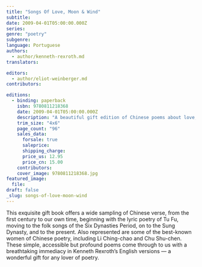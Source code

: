 ```yaml
---
title: "Songs Of Love, Moon & Wind"
subtitle:
date: 2009-04-01T05:00:00.000Z
series:
genre: "poetry"
subgenre:
language: Portuguese
authors:
  - author/kenneth-rexroth.md
translators:

editors:
  - author/eliot-weinberger.md
contributors:

editions:
  - binding: paperback
    isbn: 9780811218368
    date: 2009-04-01T05:00:00.000Z
    description: "A beautiful gift edition of Chinese poems about love, meditation, and reveries in the midst of nature, in Kenneth Rexroth's classic translations. "
    trim_size: "4x6"
    page_count: "96"
    sales_data:
      forsale: true
      saleprice:
      shipping_charge:
      price_us: 12.95
      price_cn: 15.00
    contributors:
    cover_image: 9780811218368.jpg
featured_image:
  file:
draft: false
_slug: songs-of-love-moon-wind
---
```


This exquisite gift book offers a wide sampling of Chinese verse, from the first century to our own time, beginning with the lyric poetry of Tu Fu, moving to the folk songs of the Six Dynasties Period, on to the Sung Dynasty, and to the present. Also represented are some of the best-known women of Chinese poetry, including Li Ching-chao and Chu Shu-chen. These simple, accessible but profound poems come through to us with a breathtaking immediacy in Kenneth Rexroth’s English versions — a wonderful gift for any lover of poetry.
